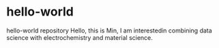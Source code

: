# hello-world
hello-world repository
Hello, this is Min, I am interestedin combining data science with electrochemistry and material science. 
